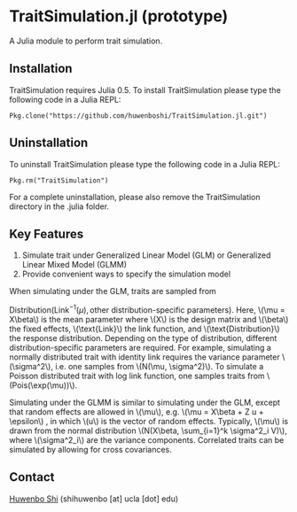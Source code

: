 # TraitSimulation.jl (prototype)
 
A Julia module to perform trait simulation.

## Installation

TraitSimulation requires Julia 0.5. To install TraitSimulation please type
the following code in a Julia REPL:

```
Pkg.clone("https://github.com/huwenboshi/TraitSimulation.jl.git")
```

## Uninstallation

To uninstall TraitSimulation please type the following code in
a Julia REPL:

```
Pkg.rm("TraitSimulation")
```

For a complete uninstallation, please also remove the TraitSimulation
directory in the .julia folder.

## Key Features
 
1. Simulate trait under Generalized Linear Model (GLM) or Generalized Linear Mixed Model (GLMM)
2. Provide convenient ways to specify the simulation model

When simulating under the GLM, traits are sampled from

$\text{Distribution}(\text{Link}^{-1}(\mu),
  \text{other distribution-specific parameters}).$
Here, \\(\mu = X\beta\\) is the mean parameter where \\(X\\) is the design matrix
and \\(\beta\\) the fixed effects, \\(\text{Link}\\) the link
function, and \\(\text{Distribution}\\) the response distribution.
Depending on the type of distribution, different distribution-specific
parameters are required. For example, simulating a normally distributed
trait with identity link requires the variance parameter \\(\sigma^2\\), i.e. one
samples from \\(N(\mu, \sigma^2)\\). To simulate a Poisson distributed trait
with log link function, one samples traits from \\(Pois(\exp(\mu))\\).

Simulating under the GLMM is similar to simulating under the GLM, except
that random effects are allowed in \\(\mu\\), e.g. \\(\mu = X\beta + Z u + \epsilon\\)
, in which \\(u\\) is the vector of random effects. Typically, \\(\mu\\) is drawn from
the normal distribution \\(N(X\beta, \sum_{i=1}^k \sigma^2_i V)\\), where
\\(\sigma^2_i\\) are the variance components. Correlated traits can be simulated
by allowing for cross covariances.

## Contact

[Huwenbo Shi](https://huwenboshi.github.io) (shihuwenbo [at] ucla [dot] edu)
